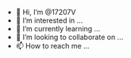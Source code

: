 - 👋 Hi, I’m @17207V
- 👀 I’m interested in ...
- 🌱 I’m currently learning ...
- 💞️ I’m looking to collaborate on ...
- 📫 How to reach me ...

<!---
17207V/17207V is a ✨ special ✨ repository because its `README.md` (this file) appears on your GitHub profile.
You can click the Preview link to take a look at your changes.
--->
